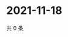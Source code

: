 # 2021-11-18

共 0 条

<!-- BEGIN WEIBO -->
<!-- 最后更新时间 Thu Nov 18 2021 06:14:01 GMT+0800 (China Standard Time) -->

<!-- END WEIBO -->
